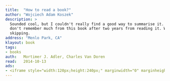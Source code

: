 ```yaml
---
title:	"How to read a book?"
author: "Wojciech Adam Koszek"
description: >
  Sounded cool, but I couldn't really find a good way to summarise it. I
  don't remember much from this book after two years from reading it. Worth
  skipping.
address: "Menlo Park, CA"
klayout: book
tags:
- books
auth:	Mortimer J. Adler, Charles Van Doren
read:	2014-10-13
ads:
- <iframe style="width:120px;height:240px;" marginwidth="0" marginheight="0" scrolling="no" frameborder="0" src="//ws-na.amazon-adsystem.com/widgets/q?ServiceVersion=20070822&OneJS=1&Operation=GetAdHtml&MarketPlace=US&source=ss&ref=ss_til&ad_type=product_link&tracking_id=wkoszek08-20&marketplace=amazon&region=US&placement=0671212095&asins=0671212095&linkId=D4TTPRGSNFS6Y43M&show_border=false&link_opens_in_new_window=true&price_color=333333&title_color=C00000&bg_color=FFFFFF"></iframe>
---
```

